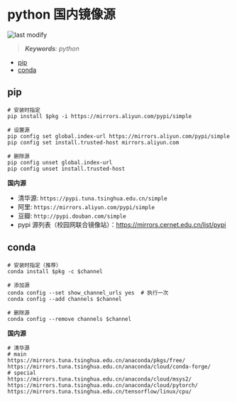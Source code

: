 python 国内镜像源
===
<!--START_SECTION:badge-->

![last modify](https://img.shields.io/static/v1?label=last%20modify&message=2023-06-08%2023%3A49%3A14&color=yellowgreen&style=flat-square)

<!--END_SECTION:badge-->
<!--info
top: false
hidden: false
-->

> ***Keywords**: python*

<!--START_SECTION:toc-->
- [pip](#pip)
- [conda](#conda)
<!--END_SECTION:toc-->



## pip

```shell
# 安装时指定
pip install $pkg -i https://mirrors.aliyun.com/pypi/simple

# 设置源
pip config set global.index-url https://mirrors.aliyun.com/pypi/simple
pip config set install.trusted-host mirrors.aliyun.com

# 删除源
pip config unset global.index-url
pip config unset install.trusted-host
```

**国内源**
- 清华源: `https://pypi.tuna.tsinghua.edu.cn/simple`
- 阿里: `https://mirrors.aliyun.com/pypi/simple`
- 豆瓣: `http://pypi.douban.com/simple`
- pypi 源列表（校园网联合镜像站）：https://mirrors.cernet.edu.cn/list/pypi


## conda

```shell
# 安装时指定（推荐）
conda install $pkg -c $channel

# 添加源
conda config --set show_channel_urls yes  # 执行一次
conda config --add channels $channel

# 删除源
conda config --remove channels $channel
```

**国内源**
```shell
# 清华源
# main
https://mirrors.tuna.tsinghua.edu.cn/anaconda/pkgs/free/
https://mirrors.tuna.tsinghua.edu.cn/anaconda/cloud/conda-forge/
# special
https://mirrors.tuna.tsinghua.edu.cn/anaconda/cloud/msys2/
https://mirrors.tuna.tsinghua.edu.cn/anaconda/cloud/pytorch/
https://mirrors.tuna.tsinghua.edu.cn/tensorflow/linux/cpu/
```
